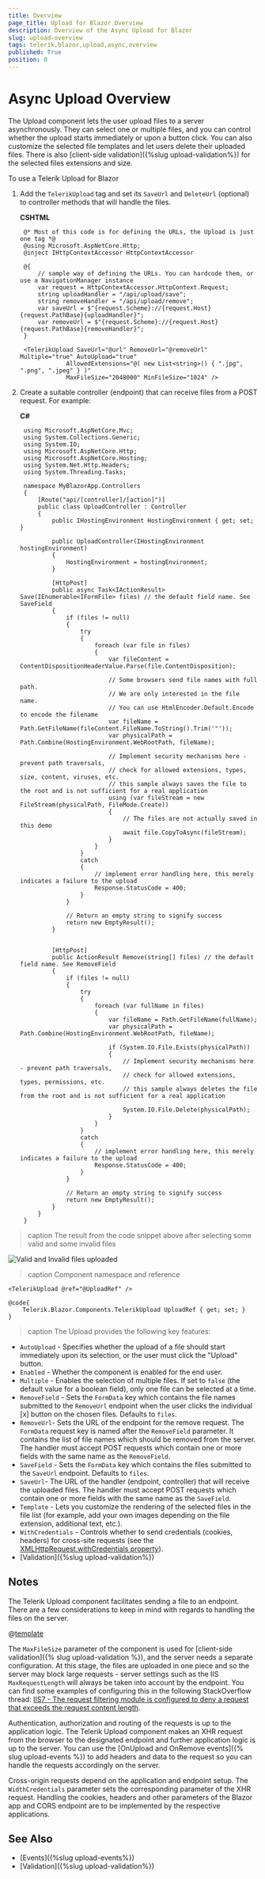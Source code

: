 ```yaml
---
title: Overview
page_title: Upload for Blazor Overview
description: Overview of the Async Upload for Blazor
slug: upload-overview
tags: telerik,blazor,upload,async,overview
published: True
position: 0
---
```


# Async Upload Overview

The Upload component lets the user upload files to a server asynchronously. They can select one or multiple files, and you can control whether the upload starts immediately or upon a button click. You can also customize the selected file templates and let users delete their uploaded files. There is also [client-side validation]({%slug upload-validation%}) for the selected files extensions and size.

To use a Telerik Upload for Blazor

1. Add the `TelerikUpload` tag and set its `SaveUrl` and `DeleteUrl` (optional) to controller methods that will handle the files.

    **CSHTML**

        @* Most of this code is for defining the URLs, the Upload is just one tag *@
        @using Microsoft.AspNetCore.Http;
        @inject IHttpContextAccessor HttpContextAccessor
        
        @{
            // sample way of defining the URLs. You can hardcode them, or use a NavigationManager instance
            var request = HttpContextAccessor.HttpContext.Request;
            string uploadHandler = "/api/upload/save";
            string removeHandler = "/api/upload/remove";
            var saveUrl = $"{request.Scheme}://{request.Host}{request.PathBase}{uploadHandler}";
            var removeUrl = $"{request.Scheme}://{request.Host}{request.PathBase}{removeHandler}";
        }
        
        <TelerikUpload SaveUrl="@url" RemoveUrl="@removeUrl" Multiple="true" AutoUpload="true"
                    AllowedExtensions="@( new List<string>() { ".jpg", ".png", ".jpeg" } )"
                    MaxFileSize="2048000" MinFileSize="1024" />

1. Create a suitable controller (endpoint) that can receive files from a POST request. For example:

    **C#**
    
        using Microsoft.AspNetCore.Mvc;
        using System.Collections.Generic;
        using System.IO;
        using Microsoft.AspNetCore.Http;
        using Microsoft.AspNetCore.Hosting;
        using System.Net.Http.Headers;
        using System.Threading.Tasks;
        
        namespace MyBlazorApp.Controllers
        {
            [Route("api/[controller]/[action]")]
            public class UploadController : Controller
            {
                public IHostingEnvironment HostingEnvironment { get; set; }
        
                public UploadController(IHostingEnvironment hostingEnvironment)
                {
                    HostingEnvironment = hostingEnvironment;
                }
        
                [HttpPost]
                public async Task<IActionResult> Save(IEnumerable<IFormFile> files) // the default field name. See SaveField
                {
                    if (files != null)
                    {
                        try
                        {
                            foreach (var file in files)
                            {
                                var fileContent = ContentDispositionHeaderValue.Parse(file.ContentDisposition);
        
                                // Some browsers send file names with full path.
                                // We are only interested in the file name.
                                // You can use HtmlEncoder.Default.Encode to encode the filename
                                var fileName = Path.GetFileName(fileContent.FileName.ToString().Trim('"'));
                                var physicalPath = Path.Combine(HostingEnvironment.WebRootPath, fileName);
        
                                // Implement security mechanisms here - prevent path traversals,
                                // check for allowed extensions, types, size, content, viruses, etc.
                                // this sample always saves the file to the root and is not sufficient for a real application
                                using (var fileStream = new FileStream(physicalPath, FileMode.Create))
                                {
                                    // The files are not actually saved in this demo
                                    await file.CopyToAsync(fileStream);
                                }
                            }
                        }
                        catch
                        {
                            // implement error handling here, this merely indicates a failure to the upload
                            Response.StatusCode = 400;
                        }
                    }
        
                    // Return an empty string to signify success
                    return new EmptyResult();
                }
        
        
                [HttpPost]
                public ActionResult Remove(string[] files) // the default field name. See RemoveField
                {
                    if (files != null)
                    {
                        try
                        {
                            foreach (var fullName in files)
                            {
                                var fileName = Path.GetFileName(fullName);
                                var physicalPath = Path.Combine(HostingEnvironment.WebRootPath, fileName);
        
                                if (System.IO.File.Exists(physicalPath))
                                {
                                    // Implement security mechanisms here - prevent path traversals,
                                    // check for allowed extensions, types, permissions, etc.
                                    // this sample always deletes the file from the root and is not sufficient for a real application
        
                                    System.IO.File.Delete(physicalPath);
                                }
                            }
                        }
                        catch
                        {
                            // implement error handling here, this merely indicates a failure to the upload
                            Response.StatusCode = 400;
                        }
                    }
        
                    // Return an empty string to signify success
                    return new EmptyResult();
                }
            }
        }


>caption The result from the code snippet above after selecting some valid and some invalid files

![Valid and Invalid files uploaded](images/upload-overview-validation.png)

>caption Component namespace and reference

````CSHTML
<TelerikUpload @ref="@UploadRef" />

@code{
    Telerik.Blazor.Components.TelerikUpload UploadRef { get; set; }
}
````

>caption The Upload provides the following key features:

* `AutoUpload` - Specifies whether the upload of a file should start immediately upon its selection, or the user must click the "Upload" button.
* `Enabled` - Whether the component is enabled for the end user.
* `Multiple` - Enables the selection of multiple files. If set to `false` (the default value for a boolean field), only one file can be selected at a time.
* `RemoveField` - Sets the `FormData` key which contains the file names submitted to the `RemoveUrl` endpoint when the user clicks the individual [x] button on the chosen files. Defaults to `files`.
* `RemoveUrl`- Sets the URL of the endpoint for the remove request. The `FormData` request key is named after the `RemoveField` parameter. It contains the list of file names which should be removed from the server. The handler must accept POST requests which contain one or more fields with the same name as the `RemoveField`.
* `SaveField` - Sets the `FormData` key which contains the files submitted to the `SaveUrl` endpoint. Defaults to `files`.
* `SaveUrl`- The URL of the handler (endpoint, controller) that will receive the uploaded files. The handler must accept POST requests which contain one or more fields with the same name as the `SaveField`.
* `Template` - Lets you customize the rendering of the selected files in the file list (for example, add your own images depending on the file extension, additional text, etc.).
* `WithCredentials` - Controls whether to send credentials (cookies, headers) for cross-site requests (see the [XMLHttpRequest.withCredentials property](https://developer.mozilla.org/en-US/docs/Web/API/XMLHttpRequest/withCredentials)).
* [Validation]({%slug upload-validation%})



## Notes

The Telerik Upload component facilitates sending a file to an endpoint. There are a few considerations to keep in mind with regards to handling the files on the server.

@[template](/_contentTemplates/upload/notes.md#server-security-note)

The `MaxFileSize` parameter of the component is used for [client-side validation]({% slug upload-validation %}), and the server needs a separate configuration. At this stage, the files are uploaded in one piece and so the server may block large requests - server settings such as the IIS `MaxRequestLength` will always be taken into account by the endpoint. You can find some examples of configuring this in the following StackOverflow thread: [IIS7 - The request filtering module is configured to deny a request that exceeds the request content length](https://stackoverflow.com/questions/10871881/iis7-the-request-filtering-module-is-configured-to-deny-a-request-that-exceeds).

Authentication, authorization and routing of the requests is up to the application logic. The Telerik Upload component makes an XHR request from the browser to the designated endpoint and further application logic is up to the server. You can use the [OnUpload and OnRemove events]({% slug upload-events %}) to add headers and data to the request so you can handle the requests accordingly on the server.

Cross-origin requests depend on the application and endpoint setup. The `WidthCredentials` parameter sets the corresponding parameter of the XHR request. Handling the cookies, headers and other parameters of the Blazor app and CORS endpoint are to be implemented by the respective applications.




## See Also

  * [Events]({%slug upload-events%})
  * [Validation]({%slug upload-validation%})

